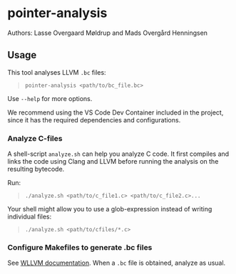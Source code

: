 # pointer-analysis

Authors: Lasse Overgaard Møldrup and Mads Overgård Henningsen

## Usage

This tool analyses LLVM `.bc` files:

> `pointer-analysis <path/to/bc_file.bc>`

Use `--help` for more options.

We recommend using the VS Code Dev Container included in the project, since it has the required dependencies and configurations.

### Analyze C-files

A shell-script `analyze.sh` can help you analyze C code. It first compiles and links the code using Clang and LLVM before running the analysis on the resulting bytecode.

Run:
> `./analyze.sh <path/to/c_file1.c> <path/to/c_file2.c>...`

Your shell might allow you to use a glob-expression instead of writing individual files:

> `./analyze.sh <path/to/cfiles/*.c>`

### Configure Makefiles to generate .bc files

See [WLLVM documentation](https://github.com/travitch/whole-program-llvm#building-a-bitcode-archive-then-extracting-the-bitcode). When a `.bc` file is obtained, analyze as usual.